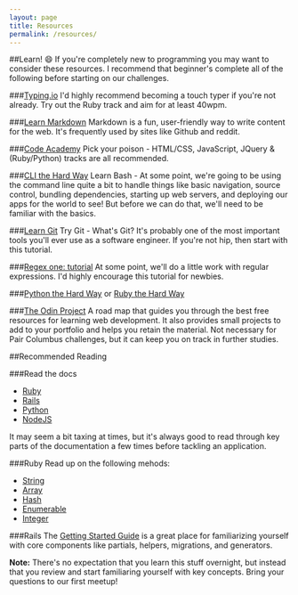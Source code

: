 ```yaml
---
layout: page
title: Resources
permalink: /resources/
---
```


##Learn! :smile:
If you're completely new to programming you may want to consider these resources. I recommend that beginner's complete all of the following before starting on our challenges.

###[Typing.io](https://typing.io/)
I'd highly recommend becoming a touch typer if you're not already. Try out the Ruby track and aim for at least 40wpm.

###[Learn Markdown](http://markdowntutorial.com/)
Markdown is a fun, user-friendly way to write content for the web. It's frequently used by sites like Github and reddit.

###[Code Academy](http://www.codecademy.com/learn)
Pick your poison - HTML/CSS, JavaScript, JQuery & (Ruby/Python) tracks are all recommended.

###[CLI the Hard Way](http://cli.learncodethehardway.org/book/)
Learn Bash - At some point, we're going to be using the command line quite a bit to handle things like basic navigation, source control, bundling dependencies, starting up web servers, and deploying our apps for the world to see! But before we can do that, we'll need to be familiar with the basics.

###[Learn Git](https://try.github.io/levels/1/challenges/1)
Try Git - What's Git? It's probably one of the most important tools you'll ever use as a software engineer. If you're not hip, then start with this tutorial.

###[Regex one: tutorial](http://regexone.com/)
At some point, we'll do a little work with regular expressions. I'd highly encourage this tutorial for newbies.

###[Python the Hard Way](http://learnpythonthehardway.org/book/) or [Ruby the Hard Way](http://learnrubythehardway.org/book/)

###[The Odin Project](http://www.theodinproject.com)
A road map that guides you through the best free resources for learning web development. It also provides small projects to add to your portfolio and helps you retain the material. Not necessary for Pair Columbus challenges, but it can keep you on track in further studies.

##Recommended Reading

###Read the docs
- [Ruby](http://ruby-doc.org/)
- [Rails](http://guides.rubyonrails.org/)
- [Python](https://docs.python.org/2/)
- [NodeJS](https://nodejs.org/api/)

It may seem a bit taxing at times, but it's always good to read through key parts of the documentation a few times before tackling an application.

###Ruby
Read up on the following mehods:

- [String](http://ruby-doc.org/core-2.1.2/String.html)
- [Array](http://ruby-doc.org/core-2.1.2/Array.html)
- [Hash](http://ruby-doc.org/core-2.1.2/Hash.html)
- [Enumerable](http://ruby-doc.org/core-2.1.2/Enumerable.html)
- [Integer](http://ruby-doc.org/core-2.1.2/Integer.html)

###Rails
The [Getting Started Guide](http://guides.rubyonrails.org/getting_started.html) is a great place for familiarizing yourself with core components like partials, helpers, migrations, and generators.

__Note:__ There's no expectation that you learn this stuff overnight, but instead that you review and start familiaring yourself with key concepts. Bring your questions to our first meetup!
